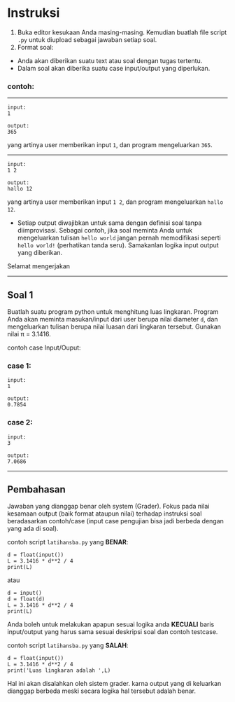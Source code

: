 # Instruksi
1. Buka editor kesukaan Anda masing-masing. Kemudian buatlah file script `.py` untuk diupload sebagai jawaban setiap soal.
2. Format soal:
  * Anda akan diberikan suatu text atau soal dengan tugas tertentu.
  * Dalam soal akan diberika suatu case input/output yang diperlukan.

### contoh: 
---    
    input:    
    1

    output:    
    365
yang artinya user memberikan input `1`, dan program mengeluarkan `365`.

---
    input:    
    1 2

    output:    
    hallo 12
  yang artinya user memberikan input `1 2`, dan program mengeluarkan `hallo 12`.

  * Setiap output diwajibkan untuk sama dengan definisi soal tanpa diimprovisasi. Sebagai contoh, jika soal meminta Anda untuk mengeluarkan tulisan `hello world` jangan pernah memodifikasi seperti `hello world!` (perhatikan tanda seru). Samakanlan logika input output yang diberikan.

Selamat mengerjakan

---

## Soal 1

Buatlah suatu program python untuk menghitung luas lingkaran. Program Anda akan meminta masukan/input dari user berupa nilai diameter `d`, dan mengeluarkan tulisan berupa nilai luasan dari lingkaran tersebut. Gunakan nilai π = 3.1416. 

contoh case Input/Ouput:

### case 1:
    input:
    1

    output:
    0.7854

### case 2:
    input:
    3

    output:
    7.0686
---
## Pembahasan

Jawaban yang dianggap benar oleh system (Grader). Fokus pada nilai kesamaan output (baik format ataupun nilai) terhadap instruksi soal beradasarkan contoh/case (input case pengujian bisa jadi berbeda dengan yang ada di soal).


contoh script `latihansba.py` yang **BENAR**:

```
d = float(input())
L = 3.1416 * d**2 / 4
print(L)
```
atau 
```
d = input()
d = float(d)
L = 3.1416 * d**2 / 4
print(L)
```

Anda boleh untuk melakukan apapun sesuai logika anda **KECUALI** baris input/output yang harus sama sesuai deskripsi soal dan contoh testcase.

contoh script `latihansba.py` yang **SALAH**:

```
d = float(input())
L = 3.1416 * d**2 / 4
print('Luas lingkaran adalah ',L)
```

Hal ini akan disalahkan oleh sistem grader. karna output yang di keluarkan dianggap berbeda meski secara logika hal tersebut adalah benar. 
